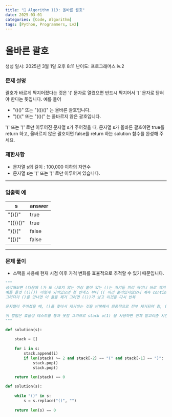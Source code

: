 ```yaml
---
title: "🧠 Algorithm 113: 올바른 괄호"
date: 2025-03-01
categories: [Code, Algorithm]
tags: [Python, Programmers, Lv2]
---
```


# 올바른 괄호

생성 일시: 2025년 3월 1일 오후 8:11
난이도: 프로그래머스 lv.2

### **문제 설명**

괄호가 바르게 짝지어졌다는 것은 '(' 문자로 열렸으면 반드시 짝지어서 ')' 문자로 닫혀야 한다는 뜻입니다. 예를 들어

- "()()" 또는 "(())()" 는 올바른 괄호입니다.
- ")()(" 또는 "(()(" 는 올바르지 않은 괄호입니다.

'(' 또는 ')' 로만 이루어진 문자열 s가 주어졌을 때, 문자열 s가 올바른 괄호이면 true를 return 하고, 올바르지 않은 괄호이면 false를 return 하는 solution 함수를 완성해 주세요.

### 제한사항

- 문자열 s의 길이 : 100,000 이하의 자연수
- 문자열 s는 '(' 또는 ')' 로만 이루어져 있습니다.

---

### 입출력 예

| s | answer |
| --- | --- |
| "()()" | true |
| "(())()" | true |
| ")()(" | false |
| "(()(" | false |

---

### 문제 풀이

- 스택을 사용해 현재 시점 이후 가격 변화를 효율적으로 추적할 수 있기 때문입니다.

```python
"""
생각해보면 (다음에 (가 또 나오지 않는 이상 붙어 있는 ()는 자기들 끼리 짝이니 바로 제거
예를 들엇 (()()) 이렇게 되어있으면 첫 인덱스 부터 (( 이건 붙어있지않으니 계속 continue
그러다가 ()를 만나면 이 둘을 제거 그러면 (())가 남고 이것을 다시 반복

문자열이 주어졌을 때, ()를 찾아서 제거하는 것을 반복해서 최종적으로 전부 제거되며 참, ()제거를 다 해도 남아있으면 거짓

위 방법은 효율성 테스트를 통과 못함 그러므로 stack o(1) 을 사용하면 전체 알고리즘 시간복잡도가 O(n) 으로 빠를 것
"""

def solution(s):
    
    stack = []
    
    for i in s:
        stack.append(i)
        if len(stack) >= 2 and stack[-2] == "(" and stack[-1] == ")":
            stack.pop()
            stack.pop()
    
    return len(stack) == 0
```

```python
def solution(s):
    
    while "()" in s:
        s = s.replace("()", "")
    
    return len(s) == 0
```